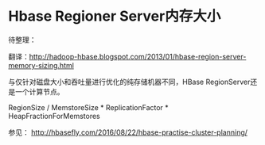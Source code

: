 # Hbase Regioner Server内存大小

待整理：

翻译：http://hadoop-hbase.blogspot.com/2013/01/hbase-region-server-memory-sizing.html

与仅针对磁盘大小和吞吐量进行优化的纯存储机器不同，HBase RegionServer还是一个计算节点。

RegionSize / MemstoreSize *
ReplicationFactor * HeapFractionForMemstores

参见：
http://hbasefly.com/2016/08/22/hbase-practise-cluster-planning/
